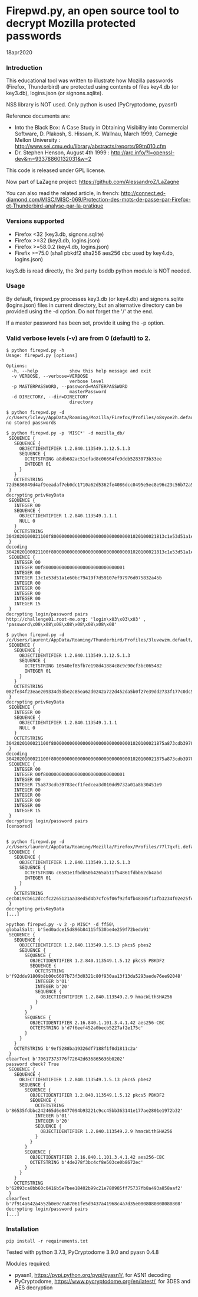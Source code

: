 # Firepwd.py, an open source tool to decrypt Mozilla protected passwords 

18apr2020

### Introduction

This educational tool was written to illustrate how Mozilla passwords (Firefox, Thunderbird) are protected
using contents of files key4.db (or key3.db), logins.json (or signons.sqlite).

NSS library is NOT used. Only python is used (PyCryptodome, pyasn1)

Reference documents are:
- Into the Black Box: A Case Study in Obtaining Visibility into Commercial Software, 
D. Plakosh, S. Hissam, K. Wallnau, March 1999, Carnegie Mellon University :
http://www.sei.cmu.edu/library/abstracts/reports/99tn010.cfm
- Dr. Stephen Henson, August 4th 1999 :
http://arc.info/?l=openssl-dev&m=93378860132031&w=2


This code is released under GPL license.

Now part of LaZagne project: https://github.com/AlessandroZ/LaZagne


You can also read the related article, in french:
http://connect.ed-diamond.com/MISC/MISC-069/Protection-des-mots-de-passe-par-Firefox-et-Thunderbird-analyse-par-la-pratique

### Versions supported

- Firefox <32 (key3.db, signons.sqlite)
- Firefox >=32 (key3.db, logins.json) 
- Firefox >=58.0.2 (key4.db, logins.json)
- Firefix >=75.0 (sha1 pbkdf2 sha256 aes256 cbc used by key4.db, logins.json)

key3.db is read directly, the 3rd party bsddb python module is NOT needed.

### Usage

By default, firepwd.py processes key3.db (or key4.db) and signons.sqlite (logins.json) files in current directory, but an alternative directory can be provided using the -d option. Do not forget the '/' 
at the end.

If a master password has been set, provide it using the -p option.

### Valid verbose levels (-v) are from 0 (default) to 2.

```
$ python firepwd.py -h
Usage: firepwd.py [options] 

Options:
  -h, --help            show this help message and exit
  -v VERBOSE, --verbose=VERBOSE
                        verbose level
  -p MASTERPASSWORD, --password=MASTERPASSWORD
                        masterPassword
  -d DIRECTORY, --dir=DIRECTORY
                        directory
						
$ python firepwd.py -d /c/Users/lclevy/AppData/Roaming/Mozilla/Firefox/Profiles/o8syoe2h.default/
no stored passwords

$ python firepwd.py -p 'MISC*' -d mozilla_db/
 SEQUENCE {
   SEQUENCE {
     OBJECTIDENTIFIER 1.2.840.113549.1.12.5.1.3
     SEQUENCE {
       OCTETSTRING a8db682ac51cfad8c06664fe9deb5283073b33ee
       INTEGER 01
     }
   }
   OCTETSTRING 72d5636049d4af9eeadaf7eb0dc1710a62d5362fe4086dcc0495e5ec8e96c23c56b72a552e17756141ae80854d6fd03ecdc2c8f83d2c02d4c3f36e7e2b906f2c70a8cf571a06666e53f241780f9e39815e7d840e97e434614ac20ec09002e861
 }
decrypting privKeyData
 SEQUENCE {
   INTEGER 00
   SEQUENCE {
     OBJECTIDENTIFIER 1.2.840.113549.1.1.1
     NULL 0
   }
   OCTETSTRING 3042020100021100f8000000000000000000000000000001020100021813c1e53d51a1e60bc79419f7d59107ef97976d075832a45b020100020100020100020100020115
 }
decoding 3042020100021100f8000000000000000000000000000001020100021813c1e53d51a1e60bc79419f7d59107ef97976d075832a45b020100020100020100020100020115
 SEQUENCE {
   INTEGER 00
   INTEGER 00f8000000000000000000000000000001
   INTEGER 00
   INTEGER 13c1e53d51a1e60bc79419f7d59107ef97976d075832a45b
   INTEGER 00
   INTEGER 00
   INTEGER 00
   INTEGER 00
   INTEGER 15
 }
decrypting login/password pairs
http://challenge01.root-me.org: 'login\x03\x03\x03' , 'password\x08\x08\x08\x08\x08\x08\x08\x08'

$ python firepwd.py -d /c/Users/laurent/AppData/Roaming/Thunderbird/Profiles/3luvewzm.default/
 SEQUENCE {
   SEQUENCE {
     OBJECTIDENTIFIER 1.2.840.113549.1.12.5.1.3
     SEQUENCE {
       OCTETSTRING 10540ef85fb7e198d41884c8c9c90cf3bc065482
       INTEGER 01
     }
   }
   OCTETSTRING 082fe34f23eae209334d53be2c85ea62d0242a722d452da5b0f27e39dd2733f177c0dc55dd22635d6c8e61fc3e7dc44fe2f1cccef58a8f3138b2822b5a1db3bc39ee8e57c5f4bf05aaed8073eeaf2cd7fddffd6fbc1f5d05ee870f353861c952
 }
decrypting privKeyData
 SEQUENCE {
   INTEGER 00
   SEQUENCE {
     OBJECTIDENTIFIER 1.2.840.113549.1.1.1
     NULL 0
   }
   OCTETSTRING 3042020100021100f8000000000000000000000000000001020100021875a873cdb39783ecf1fedcea3d010dd9732a01a8b30451e9020100020100020100020100020115
 }
decoding 3042020100021100f8000000000000000000000000000001020100021875a873cdb39783ecf1fedcea3d010dd9732a01a8b30451e9020100020100020100020100020115
 SEQUENCE {
   INTEGER 00
   INTEGER 00f8000000000000000000000000000001
   INTEGER 00
   INTEGER 75a873cdb39783ecf1fedcea3d010dd9732a01a8b30451e9
   INTEGER 00
   INTEGER 00
   INTEGER 00
   INTEGER 00
   INTEGER 15
 }
decrypting login/password pairs
[censored]


$ python firepwd.py -d /c/Users/laurent/AppData/Roaming/Mozilla/Firefox/Profiles/77l7qxfi.default/
 SEQUENCE {
   SEQUENCE {
     OBJECTIDENTIFIER 1.2.840.113549.1.12.5.1.3
     SEQUENCE {
       OCTETSTRING c6581e1fbdb50b4265ab11f54861fdbb62cb4abd
       INTEGER 01
     }
   }
   OCTETSTRING cecb819cb612dccfc2265121aa38ed5d4b7cfc6f06f92f4fb48305f1afb3234f02e25fcb8f3029c0d4aa8c9be7ef292fc3c7d2d446e33f7f80d03a1df35aecb72f843463907786777da8bf1fd47a955fad9eb23e65e0ddff6d1ed0463cc69ed4
 }
decrypting privKeyData
[...]

>python firepwd.py -v 2 -p MISC* -d ff50\
globalSalt: b'5ed0adce15d896b84115f530be4e259f72beda91'
 SEQUENCE {
   SEQUENCE {
     OBJECTIDENTIFIER 1.2.840.113549.1.5.13 pkcs5 pbes2
     SEQUENCE {
       SEQUENCE {
         OBJECTIDENTIFIER 1.2.840.113549.1.5.12 pkcs5 PBKDF2
         SEQUENCE {
           OCTETSTRING b'f92dde91809b8b00c6607b73f3d0321c80f930aa13f13da5293aede76ee92048'
           INTEGER b'01'
           INTEGER b'20'
           SEQUENCE {
             OBJECTIDENTIFIER 1.2.840.113549.2.9 hmacWithSHA256
           }
         }
       }
       SEQUENCE {
         OBJECTIDENTIFIER 2.16.840.1.101.3.4.1.42 aes256-CBC
         OCTETSTRING b'd7f6eef452a0becb5227af2e175c'
       }
     }
   }
   OCTETSTRING b'9ef5288ba19326df7188f1f0d1811c2a'
 }
clearText b'70617373776f72642d636865636b0202'
password check? True
 SEQUENCE {
   SEQUENCE {
     OBJECTIDENTIFIER 1.2.840.113549.1.5.13 pkcs5 pbes2
     SEQUENCE {
       SEQUENCE {
         OBJECTIDENTIFIER 1.2.840.113549.1.5.12 pkcs5 PBKDF2
         SEQUENCE {
           OCTETSTRING b'86535fdbbc242465d6e8477094b93221c9cc45bb363141e177ae2801e1972b32'
           INTEGER b'01'
           INTEGER b'20'
           SEQUENCE {
             OBJECTIDENTIFIER 1.2.840.113549.2.9 hmacWithSHA256
           }
         }
       }
       SEQUENCE {
         OBJECTIDENTIFIER 2.16.840.1.101.3.4.1.42 aes256-CBC
         OCTETSTRING b'4de278f3bc4cf8e503ce0b8672ec'
       }
     }
   }
   OCTETSTRING b'62093ca8bb60c0416b5e7bee18402b99c21e780985ff75737fb8a493a858aaf2'
 }
clearText b'7f914a642a4552b0e0c7a87061fe5d9437a41968c4a7d35e0808080808080808'
decrypting login/password pairs
[...]

```

### Installation

```
pip install -r requirements.txt
```

Tested with python 3.7.3, PyCryptodome 3.9.0 and pyasn 0.4.8

Modules required:
- pyasn1,  https://pypi.python.org/pypi/pyasn1/, for ASN1 decoding
- PyCryptodome, https://www.pycryptodome.org/en/latest/, for 3DES and AES decryption




